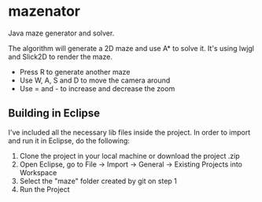 mazenator
=========

Java maze generator and solver.

The algorithm will generate a 2D maze and use A* to solve it. It's using lwjgl and Slick2D to render the maze.

* Press R to generate another maze
* Use W, A, S and D to move the camera around
* Use = and - to increase and decrease the zoom


Building in Eclipse
-

I've included all the necessary lib files inside the project. In order to import and run it in Eclipse, do the following:

1. Clone the project in your local machine or download the project .zip
2. Open Eclipse, go to File -> Import -> General -> Existing Projects into Workspace
3. Select the "maze" folder created by git on step 1
4. Run the Project
